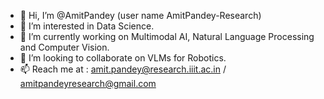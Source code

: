 - 👋 Hi, I’m @AmitPandey (user name AmitPandey-Research)
- 👀 I’m interested in Data Science.
- 🌱 I’m currently working on Multimodal AI, Natural Language Processing and Computer Vision.
- 💞️ I’m looking to collaborate on VLMs for Robotics.
- 📫 Reach me at : amit.pandey@research.iiit.ac.in / amitpandeyresearch@gmail.com

<!---
AmitPandey-Research/AmitPandey-Research is a ✨ special ✨ repository because its `README.md` (this file) appears on your GitHub profile.
You can click the Preview link to take a look at your changes.
--->
